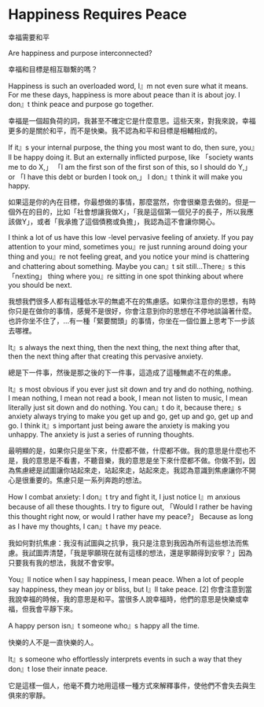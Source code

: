 # Happiness Requires Peace

幸福需要和平

Are happiness and purpose interconnected?

幸福和目標是相互聯繫的嗎？

Happiness is such an overloaded word, I』m not even sure what it means. For me these days, happiness is more about peace than it is about joy. I don』t think peace and purpose go together.

幸福是一個超負荷的詞，我甚至不確定它是什麼意思。這些天來，對我來說，幸福更多的是關於和平，而不是快樂。我不認為和平和目標是相輔相成的。

If it』s your internal purpose, the thing you most want to do, then sure, you』ll be happy doing it. But an externally inflicted purpose, like 「society wants me to do X,」 「I am the first son of the first son of this, so I should do Y,」 or 「I have this debt or burden I took on,」 I don』t think it will make you happy.

如果這是你的內在目標，你最想做的事情，那麼當然，你會很樂意去做的。但是一個外在的目的，比如「社會想讓我做X」，「我是這個第一個兒子的長子，所以我應該做Y」，或者「我承擔了這個債務或負擔」，我認為這不會讓你開心。

I think a lot of us have this low -level pervasive feeling of anxiety. If you pay attention to your mind, sometimes you』re just running around doing your thing and you』re not feeling great, and you notice your mind is chattering and chattering about something. Maybe you can』t sit still…There』s this 「nexting」 thing where you』re sitting in one spot thinking about where you should be next.

我想我們很多人都有這種低水平的無處不在的焦慮感。如果你注意你的思想，有時你只是在做你的事情，感覺不是很好，你會注意到你的思想在不停地談論著什麼。也許你坐不住了，…有一種「緊要關頭」的事情，你坐在一個位置上思考下一步該去哪裡。

It』s always the next thing, then the next thing, the next thing after that, then the next thing after that creating this pervasive anxiety.

總是下一件事，然後是那之後的下一件事，這造成了這種無處不在的焦慮。

It』s most obvious if you ever just sit down and try and do nothing, nothing. I mean nothing, I mean not read a book, I mean not listen to music, I mean literally just sit down and do nothing. You can』t do it, because there』s anxiety always trying to make you get up and go, get up and go, get up and go. I think it』s important just being aware the anxiety is making you unhappy. The anxiety is just a series of running thoughts.

最明顯的是，如果你只是坐下來，什麼都不做，什麼都不做。我的意思是什麼也不是，我的意思是不看書，不聽音樂，我的意思是坐下來什麼都不做。你做不到，因為焦慮總是試圖讓你站起來走，站起來走，站起來走。我認為意識到焦慮讓你不開心是很重要的。焦慮只是一系列奔跑的想法。

How I combat anxiety: I don』t try and fight it, I just notice I』m anxious because of all these thoughts. I try to figure out, 「Would I rather be having this thought right now, or would I rather have my peace?」 Because as long as I have my thoughts, I can』t have my peace.

我如何對抗焦慮：我沒有試圖與之抗爭，我只是注意到我因為所有這些想法而焦慮。我試圖弄清楚，「我是寧願現在就有這樣的想法，還是寧願得到安寧？」因為只要我有我的想法，我就不會安寧。

You』ll notice when I say happiness, I mean peace. When a lot of people say happiness, they mean joy or bliss, but I』ll take peace. [2]
你會注意到當我說幸福的時候，我的意思是和平。當很多人說幸福時，他們的意思是快樂或幸福，但我會平靜下來。

A happy person isn』t someone who』s happy all the time.

快樂的人不是一直快樂的人。

It』s someone who effortlessly interprets events in such a way that they don』t lose their innate peace.

它是這樣一個人，他毫不費力地用這樣一種方式來解釋事件，使他們不會失去與生俱來的寧靜。
